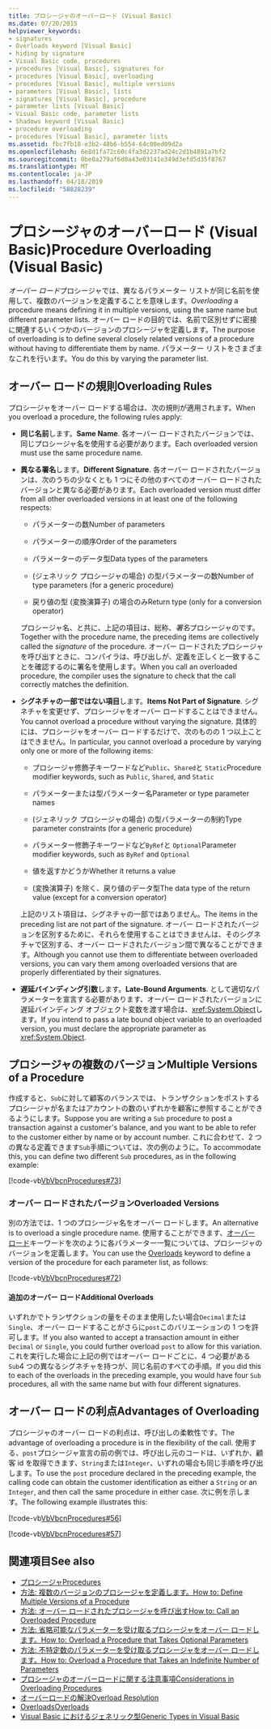 ```yaml
---
title: プロシージャのオーバーロード (Visual Basic)
ms.date: 07/20/2015
helpviewer_keywords:
- signatures
- Overloads keyword [Visual Basic]
- hiding by signature
- Visual Basic code, procedures
- procedures [Visual Basic], signatures for
- procedures [Visual Basic], overloading
- procedures [Visual Basic], multiple versions
- parameters [Visual Basic], lists
- signatures [Visual Basic], procedure
- parameter lists [Visual Basic]
- Visual Basic code, parameter lists
- Shadows keyword [Visual Basic]
- procedure overloading
- procedures [Visual Basic], parameter lists
ms.assetid: fbc7fb18-e3b2-48b6-b554-64c00ed09d2a
ms.openlocfilehash: 6e8d1fa72c60c4fa3d2237ad24c2d1b4891a7bf2
ms.sourcegitcommit: 0be8a279af6d8a43e03141e349d3efd5d35f8767
ms.translationtype: MT
ms.contentlocale: ja-JP
ms.lasthandoff: 04/18/2019
ms.locfileid: "58828239"
---
```

# <a name="procedure-overloading-visual-basic"></a><span data-ttu-id="58d04-102">プロシージャのオーバーロード (Visual Basic)</span><span class="sxs-lookup"><span data-stu-id="58d04-102">Procedure Overloading (Visual Basic)</span></span>
<span data-ttu-id="58d04-103">*オーバー ロード*プロシージャでは、異なるパラメーター リストが同じ名前を使用して、複数のバージョンを定義することを意味します。</span><span class="sxs-lookup"><span data-stu-id="58d04-103">*Overloading* a procedure means defining it in multiple versions, using the same name but different parameter lists.</span></span> <span data-ttu-id="58d04-104">オーバー ロードの目的では、名前で区別せずに密接に関連するいくつかのバージョンのプロシージャを定義します。</span><span class="sxs-lookup"><span data-stu-id="58d04-104">The purpose of overloading is to define several closely related versions of a procedure without having to differentiate them by name.</span></span> <span data-ttu-id="58d04-105">パラメーター リストをさまざまなこれを行います。</span><span class="sxs-lookup"><span data-stu-id="58d04-105">You do this by varying the parameter list.</span></span>  
  
## <a name="overloading-rules"></a><span data-ttu-id="58d04-106">オーバー ロードの規則</span><span class="sxs-lookup"><span data-stu-id="58d04-106">Overloading Rules</span></span>  
 <span data-ttu-id="58d04-107">プロシージャをオーバー ロードする場合は、次の規則が適用されます。</span><span class="sxs-lookup"><span data-stu-id="58d04-107">When you overload a procedure, the following rules apply:</span></span>  
  
-   <span data-ttu-id="58d04-108">**同じ名前**します。</span><span class="sxs-lookup"><span data-stu-id="58d04-108">**Same Name**.</span></span> <span data-ttu-id="58d04-109">各オーバー ロードされたバージョンでは、同じプロシージャ名を使用する必要があります。</span><span class="sxs-lookup"><span data-stu-id="58d04-109">Each overloaded version must use the same procedure name.</span></span>  
  
-   <span data-ttu-id="58d04-110">**異なる署名**します。</span><span class="sxs-lookup"><span data-stu-id="58d04-110">**Different Signature**.</span></span> <span data-ttu-id="58d04-111">各オーバー ロードされたバージョンは、次のうちの少なくとも 1 つにその他のすべてのオーバー ロードされたバージョンと異なる必要があります。</span><span class="sxs-lookup"><span data-stu-id="58d04-111">Each overloaded version must differ from all other overloaded versions in at least one of the following respects:</span></span>  
  
    -   <span data-ttu-id="58d04-112">パラメーターの数</span><span class="sxs-lookup"><span data-stu-id="58d04-112">Number of parameters</span></span>  
  
    -   <span data-ttu-id="58d04-113">パラメーターの順序</span><span class="sxs-lookup"><span data-stu-id="58d04-113">Order of the parameters</span></span>  
  
    -   <span data-ttu-id="58d04-114">パラメーターのデータ型</span><span class="sxs-lookup"><span data-stu-id="58d04-114">Data types of the parameters</span></span>  
  
    -   <span data-ttu-id="58d04-115">(ジェネリック プロシージャの場合) の型パラメーターの数</span><span class="sxs-lookup"><span data-stu-id="58d04-115">Number of type parameters (for a generic procedure)</span></span>  
  
    -   <span data-ttu-id="58d04-116">戻り値の型 (変換演算子) の場合のみ</span><span class="sxs-lookup"><span data-stu-id="58d04-116">Return type (only for a conversion operator)</span></span>  
  
     <span data-ttu-id="58d04-117">プロシージャ名、と共に、上記の項目は、総称、*署名*プロシージャのです。</span><span class="sxs-lookup"><span data-stu-id="58d04-117">Together with the procedure name, the preceding items are collectively called the *signature* of the procedure.</span></span> <span data-ttu-id="58d04-118">オーバー ロードされたプロシージャを呼び出すときに、コンパイラは、呼び出しが、定義を正しくと一致することを確認するのに署名を使用します。</span><span class="sxs-lookup"><span data-stu-id="58d04-118">When you call an overloaded procedure, the compiler uses the signature to check that the call correctly matches the definition.</span></span>  
  
-   <span data-ttu-id="58d04-119">**シグネチャの一部ではない項目**します。</span><span class="sxs-lookup"><span data-stu-id="58d04-119">**Items Not Part of Signature**.</span></span> <span data-ttu-id="58d04-120">シグネチャを変更せず、プロシージャをオーバー ロードすることはできません。</span><span class="sxs-lookup"><span data-stu-id="58d04-120">You cannot overload a procedure without varying the signature.</span></span> <span data-ttu-id="58d04-121">具体的には、プロシージャをオーバー ロードするだけで、次のものの 1 つ以上ことはできません。</span><span class="sxs-lookup"><span data-stu-id="58d04-121">In particular, you cannot overload a procedure by varying only one or more of the following items:</span></span>  
  
    -   <span data-ttu-id="58d04-122">プロシージャ修飾子キーワードなど`Public`、`Shared`と `Static`</span><span class="sxs-lookup"><span data-stu-id="58d04-122">Procedure modifier keywords, such as `Public`, `Shared`, and `Static`</span></span>  
  
    -   <span data-ttu-id="58d04-123">パラメーターまたは型パラメーター名</span><span class="sxs-lookup"><span data-stu-id="58d04-123">Parameter or type parameter names</span></span>  
  
    -   <span data-ttu-id="58d04-124">(ジェネリック プロシージャの場合) の型パラメーターの制約</span><span class="sxs-lookup"><span data-stu-id="58d04-124">Type parameter constraints (for a generic procedure)</span></span>  
  
    -   <span data-ttu-id="58d04-125">パラメーター修飾子キーワードなど`ByRef`と `Optional`</span><span class="sxs-lookup"><span data-stu-id="58d04-125">Parameter modifier keywords, such as `ByRef` and `Optional`</span></span>  
  
    -   <span data-ttu-id="58d04-126">値を返すかどうか</span><span class="sxs-lookup"><span data-stu-id="58d04-126">Whether it returns a value</span></span>  
  
    -   <span data-ttu-id="58d04-127">(変換演算子) を除く、戻り値のデータ型</span><span class="sxs-lookup"><span data-stu-id="58d04-127">The data type of the return value (except for a conversion operator)</span></span>  
  
     <span data-ttu-id="58d04-128">上記のリスト項目は、シグネチャの一部ではありません。</span><span class="sxs-lookup"><span data-stu-id="58d04-128">The items in the preceding list are not part of the signature.</span></span> <span data-ttu-id="58d04-129">オーバー ロードされたバージョンを区別するために、それらを使用することはできませんは、そのシグネチャで区別する、オーバー ロードされたバージョン間で異なることができます。</span><span class="sxs-lookup"><span data-stu-id="58d04-129">Although you cannot use them to differentiate between overloaded versions, you can vary them among overloaded versions that are properly differentiated by their signatures.</span></span>  
  
-   <span data-ttu-id="58d04-130">**遅延バインディング引数**します。</span><span class="sxs-lookup"><span data-stu-id="58d04-130">**Late-Bound Arguments**.</span></span> <span data-ttu-id="58d04-131">として適切なパラメーターを宣言する必要があります、オーバー ロードされたバージョンに遅延バインディング オブジェクト変数を渡す場合は、<xref:System.Object>します。</span><span class="sxs-lookup"><span data-stu-id="58d04-131">If you intend to pass a late bound object variable to an overloaded version, you must declare the appropriate parameter as <xref:System.Object>.</span></span>  
  
## <a name="multiple-versions-of-a-procedure"></a><span data-ttu-id="58d04-132">プロシージャの複数のバージョン</span><span class="sxs-lookup"><span data-stu-id="58d04-132">Multiple Versions of a Procedure</span></span>  
 <span data-ttu-id="58d04-133">作成すると、`Sub`に対して顧客のバランスでは、トランザクションをポストするプロシージャが名またはアカウントの数のいずれかを顧客に参照することができるようにします。</span><span class="sxs-lookup"><span data-stu-id="58d04-133">Suppose you are writing a `Sub` procedure to post a transaction against a customer's balance, and you want to be able to refer to the customer either by name or by account number.</span></span> <span data-ttu-id="58d04-134">これに合わせて、2 つの異なる定義できます`Sub`手順については、次の例のように。</span><span class="sxs-lookup"><span data-stu-id="58d04-134">To accommodate this, you can define two different `Sub` procedures, as in the following example:</span></span>  
  
 [!code-vb[VbVbcnProcedures#73](~/samples/snippets/visualbasic/VS_Snippets_VBCSharp/VbVbcnProcedures/VB/Class1.vb#73)]  
  
### <a name="overloaded-versions"></a><span data-ttu-id="58d04-135">オーバー ロードされたバージョン</span><span class="sxs-lookup"><span data-stu-id="58d04-135">Overloaded Versions</span></span>  
 <span data-ttu-id="58d04-136">別の方法では、1 つのプロシージャ名をオーバー ロードします。</span><span class="sxs-lookup"><span data-stu-id="58d04-136">An alternative is to overload a single procedure name.</span></span> <span data-ttu-id="58d04-137">使用することができます、[オーバー ロード](../../../../visual-basic/language-reference/modifiers/overloads.md)キーワードを次のように各パラメーター一覧については、プロシージャのバージョンを定義します。</span><span class="sxs-lookup"><span data-stu-id="58d04-137">You can use the [Overloads](../../../../visual-basic/language-reference/modifiers/overloads.md) keyword to define a version of the procedure for each parameter list, as follows:</span></span>  
  
 [!code-vb[VbVbcnProcedures#72](~/samples/snippets/visualbasic/VS_Snippets_VBCSharp/VbVbcnProcedures/VB/Class1.vb#72)]  
  
#### <a name="additional-overloads"></a><span data-ttu-id="58d04-138">追加のオーバー ロード</span><span class="sxs-lookup"><span data-stu-id="58d04-138">Additional Overloads</span></span>  
 <span data-ttu-id="58d04-139">いずれかでトランザクションの量をそのまま使用したい場合`Decimal`または`Single`、オーバー ロードすることがさらに`post`このバリエーションの 1 つを許可します。</span><span class="sxs-lookup"><span data-stu-id="58d04-139">If you also wanted to accept a transaction amount in either `Decimal` or `Single`, you could further overload `post` to allow for this variation.</span></span> <span data-ttu-id="58d04-140">これを実行した場合に上記の例ではオーバー ロードごとに、4 つ必要がある`Sub`4 つの異なるシグネチャを持つが、同じ名前のすべての手順。</span><span class="sxs-lookup"><span data-stu-id="58d04-140">If you did this to each of the overloads in the preceding example, you would have four `Sub` procedures, all with the same name but with four different signatures.</span></span>  
  
## <a name="advantages-of-overloading"></a><span data-ttu-id="58d04-141">オーバー ロードの利点</span><span class="sxs-lookup"><span data-stu-id="58d04-141">Advantages of Overloading</span></span>  
 <span data-ttu-id="58d04-142">プロシージャのオーバー ロードの利点は、呼び出しの柔軟性です。</span><span class="sxs-lookup"><span data-stu-id="58d04-142">The advantage of overloading a procedure is in the flexibility of the call.</span></span> <span data-ttu-id="58d04-143">使用する、`post`プロシージャ宣言の前の例では、呼び出し元のコードは、いずれか、顧客 id を取得できます、`String`または`Integer`、いずれの場合も同じ手順を呼び出します。</span><span class="sxs-lookup"><span data-stu-id="58d04-143">To use the `post` procedure declared in the preceding example, the calling code can obtain the customer identification as either a `String` or an `Integer`, and then call the same procedure in either case.</span></span> <span data-ttu-id="58d04-144">次に例を示します。</span><span class="sxs-lookup"><span data-stu-id="58d04-144">The following example illustrates this:</span></span>  
  
 [!code-vb[VbVbcnProcedures#56](~/samples/snippets/visualbasic/VS_Snippets_VBCSharp/VbVbcnProcedures/VB/Class1.vb#56)]  
  
 [!code-vb[VbVbcnProcedures#57](~/samples/snippets/visualbasic/VS_Snippets_VBCSharp/VbVbcnProcedures/VB/Class1.vb#57)]  
  
## <a name="see-also"></a><span data-ttu-id="58d04-145">関連項目</span><span class="sxs-lookup"><span data-stu-id="58d04-145">See also</span></span>

- [<span data-ttu-id="58d04-146">プロシージャ</span><span class="sxs-lookup"><span data-stu-id="58d04-146">Procedures</span></span>](./index.md)
- [<span data-ttu-id="58d04-147">方法: 複数のバージョンのプロシージャを定義します。</span><span class="sxs-lookup"><span data-stu-id="58d04-147">How to: Define Multiple Versions of a Procedure</span></span>](./how-to-define-multiple-versions-of-a-procedure.md)
- [<span data-ttu-id="58d04-148">方法: オーバー ロードされたプロシージャを呼び出す</span><span class="sxs-lookup"><span data-stu-id="58d04-148">How to: Call an Overloaded Procedure</span></span>](./how-to-call-an-overloaded-procedure.md)
- [<span data-ttu-id="58d04-149">方法: 省略可能なパラメーターを受け取るプロシージャをオーバー ロードします。</span><span class="sxs-lookup"><span data-stu-id="58d04-149">How to: Overload a Procedure that Takes Optional Parameters</span></span>](./how-to-overload-a-procedure-that-takes-optional-parameters.md)
- [<span data-ttu-id="58d04-150">方法: 不特定数のパラメーターを受け取るプロシージャをオーバー ロードします。</span><span class="sxs-lookup"><span data-stu-id="58d04-150">How to: Overload a Procedure that Takes an Indefinite Number of Parameters</span></span>](./how-to-overload-a-procedure-that-takes-an-indefinite-number-of-parameters.md)
- [<span data-ttu-id="58d04-151">プロシージャのオーバーロードに関する注意事項</span><span class="sxs-lookup"><span data-stu-id="58d04-151">Considerations in Overloading Procedures</span></span>](./considerations-in-overloading-procedures.md)
- [<span data-ttu-id="58d04-152">オーバーロードの解決</span><span class="sxs-lookup"><span data-stu-id="58d04-152">Overload Resolution</span></span>](./overload-resolution.md)
- [<span data-ttu-id="58d04-153">Overloads</span><span class="sxs-lookup"><span data-stu-id="58d04-153">Overloads</span></span>](../../../../visual-basic/language-reference/modifiers/overloads.md)
- [<span data-ttu-id="58d04-154">Visual Basic におけるジェネリック型</span><span class="sxs-lookup"><span data-stu-id="58d04-154">Generic Types in Visual Basic</span></span>](../../../../visual-basic/programming-guide/language-features/data-types/generic-types.md)
